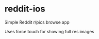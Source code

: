 # reddit-ios
Simple Reddit r/pics browse app

Uses force touch for showing full res images

<blockquote class="imgur-embed-pub" lang="en" data-id="a/en35i"><a href="//imgur.com/en35i"></a></blockquote><script async src="//s.imgur.com/min/embed.js" charset="utf-8"></script>
